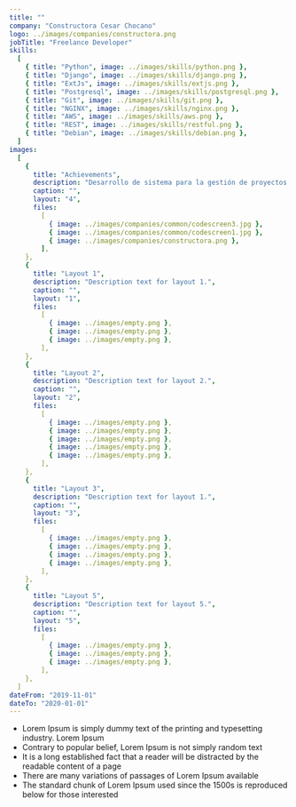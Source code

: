 ```yaml
---
title: ""
company: "Constructora Cesar Chocano"
logo: ../images/companies/constructora.png
jobTitle: "Freelance Developer"
skills:
  [
    { title: "Python", image: ../images/skills/python.png },
    { title: "Django", image: ../images/skills/django.png },
    { title: "ExtJs", image: ../images/skills/extjs.png },
    { title: "Postgresql", image: ../images/skills/postgresql.png },
    { title: "Git", image: ../images/skills/git.png },
    { title: "NGINX", image: ../images/skills/nginx.png },
    { title: "AWS", image: ../images/skills/aws.png },
    { title: "REST", image: ../images/skills/restful.png },
    { title: "Debian", image: ../images/skills/debian.png },
  ]
images:
  [
    {
      title: "Achievements",
      description: "Desarrollo de sistema para la gestión de proyectos: control documentario, avance de obras, control financiero.",
      caption: "",
      layout: "4",
      files:
        [
          { image: ../images/companies/common/codescreen3.jpg },
          { image: ../images/companies/common/codescreen1.jpg },
          { image: ../images/companies/constructora.png },
        ],
    },
    {
      title: "Layout 1",
      description: "Description text for layout 1.",
      caption: "",
      layout: "1",
      files:
        [
          { image: ../images/empty.png },
          { image: ../images/empty.png },
          { image: ../images/empty.png },
        ],
    },
    {
      title: "Layout 2",
      description: "Description text for layout 2.",
      caption: "",
      layout: "2",
      files:
        [
          { image: ../images/empty.png },
          { image: ../images/empty.png },
          { image: ../images/empty.png },
          { image: ../images/empty.png },
          { image: ../images/empty.png },
        ],
    },
    {
      title: "Layout 3",
      description: "Description text for layout 1.",
      caption: "",
      layout: "3",
      files:
        [
          { image: ../images/empty.png },
          { image: ../images/empty.png },
          { image: ../images/empty.png },
          { image: ../images/empty.png },
        ],
    },
    {
      title: "Layout 5",
      description: "Description text for layout 5.",
      caption: "",
      layout: "5",
      files:
        [
          { image: ../images/empty.png },
          { image: ../images/empty.png },
          { image: ../images/empty.png },
        ],
    },
  ]
dateFrom: "2019-11-01"
dateTo: "2020-01-01"
---
```

- Lorem Ipsum is simply dummy text of the printing and typesetting industry. Lorem Ipsum
- Contrary to popular belief, Lorem Ipsum is not simply random text
- It is a long established fact that a reader will be distracted by the readable content of a page
- There are many variations of passages of Lorem Ipsum available
- The standard chunk of Lorem Ipsum used since the 1500s is reproduced below for those interested